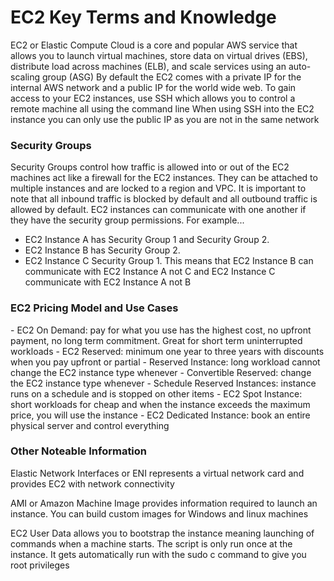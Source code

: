 <h1> EC2 Key Terms and Knowledge</h1>

EC2 or Elastic Compute Cloud is a core and popular AWS service that allows you to launch virtual machines, store data on virtual drives (EBS), distribute load across machines (ELB), and scale services using an auto-scaling group (ASG)
By default the EC2 comes with a private IP for the internal AWS network and a public IP for the world wide web. To gain access to your EC2 instances, use SSH which allows you to control a remote machine all using the command line When using SSH into the EC2 instance you can only use the public IP as you are not in the same network

<h3>Security Groups</h3>
Security Groups control how traffic is allowed into or out of the EC2 machines act like a firewall for the EC2 instances. They can be attached to multiple instances and are locked to a region and VPC. It is important to note that all inbound traffic is blocked by default and all outbound traffic is allowed by default. EC2 instances can communicate with one another if they have the security group permissions. For example...

- EC2 Instance A has Security Group 1 and Security Group 2. 
- EC2 Instance B has Security Group 2. 
- EC2 Instance C Security Group 1. 
This means that EC2 Instance B can communicate with EC2 Instance A not C and EC2 Instance C communicate with EC2 Instance A not B

<h3>EC2 Pricing Model and Use Cases</h3>
- EC2 On Demand: pay for what you use has the highest cost, no upfront payment, no long term commitment. Great for short term uninterrupted workloads
- EC2 Reserved: minimum one year to three years with discounts when you pay upfront or partial
- Reserved Instance: long workload cannot change the EC2 instance type whenever
- Convertible Reserved: change the EC2 instance type whenever 
- Schedule Reserved Instances: instance runs on a schedule and is stopped on other items
- EC2 Spot Instance: short workloads for cheap and when the instance exceeds the maximum price, you will use the instance
- EC2 Dedicated Instance: book an entire physical server and control everything

<h3>Other Noteable Information</h3>
Elastic Network Interfaces or ENI represents a virtual network card and provides EC2 with network connectivity

AMI or Amazon Machine Image provides information required to launch an instance. You can build custom images for Windows and linux machines

EC2 User Data allows you to bootstrap the instance meaning launching of commands when a machine starts. The script is only run once at the instance. It gets automatically run with the sudo c command to give you root privileges



